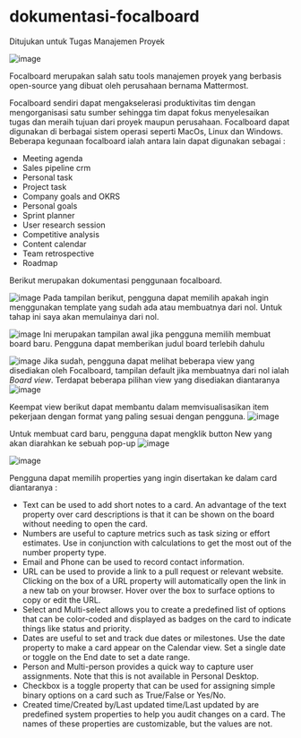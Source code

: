 # dokumentasi-focalboard
Ditujukan untuk Tugas Manajemen Proyek

![image](https://user-images.githubusercontent.com/54672222/236749831-df630d1b-e0df-4b6e-9e18-566e25f3bb68.png)

Focalboard merupakan salah satu tools manajemen proyek yang berbasis open-source yang dibuat oleh perusahaan bernama Mattermost.

Focalboard sendiri dapat mengakselerasi produktivitas tim dengan mengorganisasi satu sumber sehingga tim dapat fokus menyelesaikan tugas dan meraih tujuan dari proyek maupun perusahaan. Focalboard dapat digunakan di berbagai sistem operasi seperti MacOs, Linux dan Windows. Beberapa kegunaan focalboard ialah antara lain dapat digunakan sebagai :
-	Meeting agenda
-	Sales pipeline crm
-	Personal task
-	Project task
-	Company goals and OKRS
-	Personal goals
-	Sprint planner
-	User research session
-	Competitive analysis
-	Content calendar
-	Team retrospective
-	Roadmap

Berikut merupakan dokumentasi penggunaan focalboard.

![image](https://user-images.githubusercontent.com/54672222/237060503-779e66f0-b172-4743-9663-600a52ece955.png)
Pada tampilan berikut, pengguna dapat memilih apakah ingin menggunakan template yang sudah ada atau membuatnya dari nol. Untuk tahap ini saya akan memulainya dari nol.

![image](https://user-images.githubusercontent.com/54672222/237060781-48d0bd4e-b2a5-4a7b-b95d-266bc68ae644.png)
Ini merupakan tampilan awal jika pengguna memilih membuat board baru. Pengguna dapat memberikan judul board terlebih dahulu

![image](https://user-images.githubusercontent.com/54672222/237061040-39e72619-3d5f-43c7-a9f4-31bd0d59ce74.png)
Jika sudah, pengguna dapat melihat beberapa view yang disediakan oleh Focalboard, tampilan default jika membuatnya dari nol ialah *Board view*. Terdapat beberapa pilihan view yang disediakan diantaranya
![image](https://user-images.githubusercontent.com/54672222/237062071-b0c08ea4-123e-4d89-bf57-fc24361d503c.png)

Keempat view berikut dapat membantu dalam memvisualisasikan item pekerjaan dengan format yang paling sesuai dengan pengguna.
![image](https://user-images.githubusercontent.com/54672222/237063329-5e3ede52-dc52-4246-99e9-e6890e8cd41d.png)

Untuk membuat card baru, pengguna dapat mengklik button New yang akan diarahkan ke sebuah pop-up
![image](https://user-images.githubusercontent.com/54672222/237063463-e749c01e-09fa-4dd6-87f4-87930fc22a02.png)

![image](https://user-images.githubusercontent.com/54672222/237063586-15656106-6b1a-41a2-9b7e-5fbd794159b2.png)

Pengguna dapat memilih properties yang ingin disertakan ke dalam card diantaranya : 
 - Text can be used to add short notes to a card. An advantage of the text property over card descriptions is that it can be shown on the board without needing to open the card.
 - Numbers are useful to capture metrics such as task sizing or effort estimates. Use in conjunction with calculations to get the most out of the number property type.
 - Email and Phone can be used to record contact information.
 - URL can be used to provide a link to a pull request or relevant website. Clicking on the box of a URL property will automatically open the link in a new tab on your browser. Hover over the box to surface options to copy or edit the URL.
 - Select and Multi-select allows you to create a predefined list of options that can be color-coded and displayed as badges on the card to indicate things like status and priority.
 - Dates are useful to set and track due dates or milestones. Use the date property to make a card appear on the Calendar view. Set a single date or toggle on the End date to set a date range.
 - Person and Multi-person provides a quick way to capture user assignments. Note that this is not available in Personal Desktop.
 - Checkbox is a toggle property that can be used for assigning simple binary options on a card such as True/False or Yes/No.
 - Created time/Created by/Last updated time/Last updated by are predefined system properties to help you audit changes on a card. The names of these properties are customizable, but the values are not.

